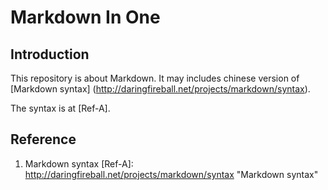# Markdown In One

## Introduction
This repository is about Markdown. It may includes chinese version of [Markdown syntax] (http://daringfireball.net/projects/markdown/syntax).

The syntax is at [Ref-A].

## Reference
1. Markdown syntax
[Ref-A]: http://daringfireball.net/projects/markdown/syntax  "Markdown syntax"
